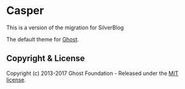 # Casper

This is a version of the migration for SilverBlog

The default theme for [Ghost](http://github.com/tryghost/ghost/).

## Copyright & License

Copyright (c) 2013-2017 Ghost Foundation - Released under the [MIT license](LICENSE).
